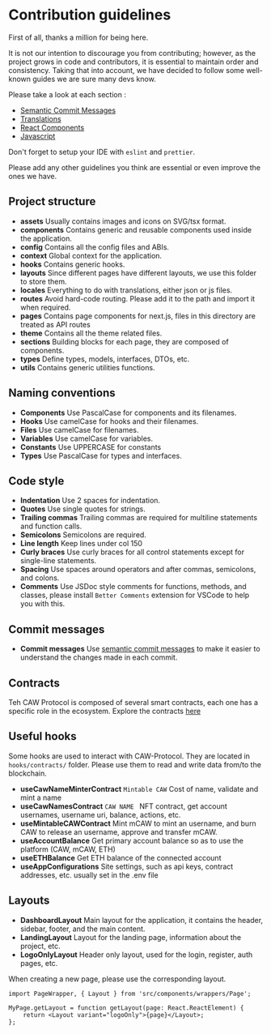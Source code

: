 # Contribution guidelines

First of all, thanks a million for being here.

It is not our intention to discourage you from contributing; however, as the project grows in code and contributors, it is essential to maintain order and consistency. Taking that into account, we have decided to follow some well-known guides we are sure many devs know.

Please take a look at each section :
* [Semantic Commit Messages](COMMITS.md)
* [Translations](TRANSLATIONS.md)
* [React Components](REACT.md)
* [Javascript](JS.md)


Don't forget to setup your IDE with `eslint` and `prettier`.

Please add any other guidelines you think are essential or even improve the ones we have.

## Project structure
- **assets** Usually contains images and icons on SVG/tsx format.
- **components** Contains generic and reusable components used inside the application.
- **config** Contains all the config files and ABIs.
- **context** Global context for the application.
- **hooks** Contains generic hooks.
- **layouts** Since different pages have different layouts, we use this folder to store them.
- **locales** Everything to do with translations, either json or js files.
- **routes** Avoid hard-code routing. Please add it to the path and import it when required.
- **pages** Contains page components for next.js, files in this directory are treated as API routes
- **theme** Contains all the theme related files.
- **sections** Building blocks for each page, they are composed of components.
- **types** Define types, models, interfaces, DTOs, etc.
- **utils** Contains generic utilities functions.

## Naming conventions
- **Components** Use PascalCase for components and its filenames.
- **Hooks** Use camelCase for hooks and their filenames.
- **Files** Use camelCase for filenames.
- **Variables** Use camelCase for variables.
- **Constants** Use UPPERCASE for constants
- **Types** Use PascalCase for types and interfaces.

## Code style
- **Indentation** Use 2 spaces for indentation.
- **Quotes** Use single quotes for strings.
- **Trailing commas** Trailing commas are required for multiline statements and function calls.
- **Semicolons** Semicolons are required.
- **Line length** Keep lines under col 150
- **Curly braces** Use curly braces for all control statements except for single-line statements.
- **Spacing** Use spaces around operators and after commas, semicolons, and colons.
- **Comments** Use JSDoc style comments for functions, methods, and classes, please install `Better Comments` extension for  VSCode to help you with this.

## Commit messages
- **Commit messages** Use [semantic commit messages](COMMITS.md) to make it easier to understand the changes made in each commit.


## Contracts
Teh CAW Protocol is composed of several smart contracts, each one has a specific role in the ecosystem. 
Explore the contracts [here](https://github.com/cawdevelopment/CawUsernames)

## Useful hooks
Some hooks are used to interact with CAW-Protocol. They are located in `hooks/contracts/` folder. Please use them to read and write data from/to the blockchain.
- **useCawNameMinterContract** `Mintable CAW` Cost of name, validate and mint a name 
- **useCawNamesContract** `CAW NAME ` NFT contract, get account usernames, username uri, balance, actions, etc.
- **useMintableCAWContract** Mint mCAW to mint an username, and burn CAW to release an username, approve and transfer mCAW.
- **useAccountBalance** Get primary account balance so as to use the platform (CAW, mCAW, ETH)
- **useETHBalance** Get ETH balance of the connected account
- **useAppConfigurations** Site settings, such as api keys, contract addresses, etc. usually set in the .env file

## Layouts
- **DashboardLayout** Main layout for the application, it contains the header, sidebar, footer, and the main content.
- **LandingLayout**  Layout for the landing page, information about the project, etc.
- **LogoOnlyLayout**  Header only layout, used for the login, register, auth pages, etc.

When creating a new page, please use the corresponding layout.
```tsx
import PageWrapper, { Layout } from 'src/components/wrappers/Page';

MyPage.getLayout = function getLayout(page: React.ReactElement) {
    return <Layout variant="logoOnly">{page}</Layout>;
};
```
